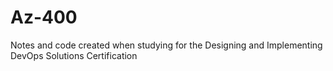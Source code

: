 # Az-400
Notes and code created when studying for the Designing and Implementing DevOps Solutions Certification

